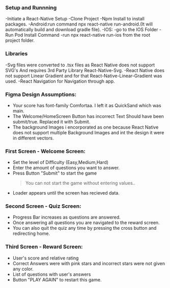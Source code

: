 ### Setup and Runnning

-Initiate a React-Native Setup
-Clone Project
-Npm Install to install packages.
-Android:run command npx react-native run-android.(It will automatically build and download gradle file).
-IOS:
-go to the IOS Folder
-Run Pod Install Command
-run npx react-native run-ios from the root project folder.

### Libraries

-Svg files were converted to .tsx files as React Native does not support SVG's And requires 3rd Party Library React-Native-Svg.
-React Native does not support Linear Gradient and for that React-Native-Linear-Gradient was used.
-React Navigation for Navigation through app.

### Figma Design Assumptions:

- Your score has font-family Comfortaa. I left it as QuickSand which was main.
- The Welcome/HomeScreen Button has incorrect Text Should have been submit/true. Replaced it with Submit.
- The background Images i encorporated as one because React Native does not support multiple Background Images and int the design it were in different vectors.

### First Screen - Welcome Screen:

- Set the level of Difficulty (Easy,Medium,Hard)
- Enter the amount of questions you want to answer.
- Press Button "Submit" to start the game
  > You can not start the game without entering values..
- Loader appears until the screen has recieved data.

### Second Screen - Quiz Screen:

- Progress Bar increases as questions are answered.
- Once answering all questions you are navigated to the reward screen.
- You can also quit the quiz any time by pressing the cross button and redirecting home.

### Third Screen - Reward Screen:

- User's score and relative rating
- Correct Answers were with pink stars and incorrect stars were not given any color.
- List of questions with user's answers
- Button "PLAY AGAIN" to restart this game.
